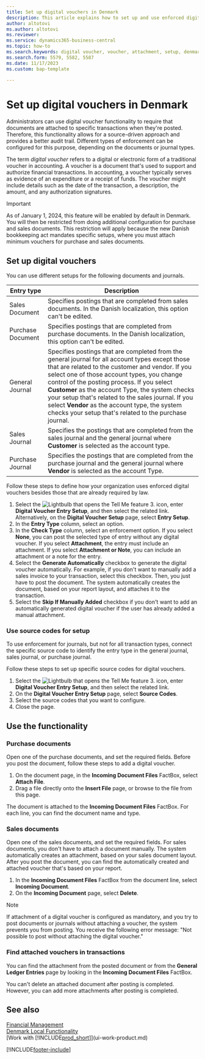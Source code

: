 ```yaml
---
title: Set up digital vouchers in Denmark
description: This article explains how to set up and use enforced digital vouchers in Microsoft Dynamics 365 Business Central for the Danish localization.
author: altotovi
ms.author: altotovi
ms.reviewer: 
ms.service: dynamics365-business-central
ms.topic: how-to
ms.search.keywords: digital voucher, voucher, attachment, setup, denmark
ms.search.form: 5579, 5582, 5587
ms.date: 11/17/2023
ms.custom: bap-template

---
```


# Set up digital vouchers in Denmark

Administrators can use digital voucher functionality to require that documents are attached to specific transactions when they're posted. Therefore, this functionality allows for a source-driven approach and provides a better audit trail. Different types of enforcement can be configured for this purpose, depending on the documents or journal types.

The term *digital voucher* refers to a digital or electronic form of a traditional voucher in accounting. A voucher is a document that's used to support and authorize financial transactions. In accounting, a voucher typically serves as evidence of an expenditure or a receipt of funds. The voucher might include details such as the date of the transaction, a description, the amount, and any authorization signatures.

> [!IMPORTANT]
> As of January 1, 2024, this feature will be enabled by default in Denmark. You will then be restricted from doing additional configuration for purchase and sales documents. This restriction will apply because the new Danish bookkeeping act mandates specific setups, where you must attach minimum vouchers for purchase and sales documents.

## Set up digital vouchers

You can use different setups for the following documents and journals.

| Entry type | Description |
|------------|-------------|
| Sales Document | Specifies postings that are completed from sales documents. In the Danish localization, this option can't be edited. |
| Purchase Document | Specifies postings that are completed from purchase documents. In the Danish localization, this option can't be edited. |
| General Journal | Specifies postings that are completed from the general journal for all account types except those that are related to the customer and vendor. If you select one of those account types, you change control of the posting process. If you select **Customer** as the account Type, the system checks your setup that's related to the sales journal. If you select **Vendor** as the account type, the system checks your setup that's related to the purchase journal. |
| Sales Journal | Specifies the postings that are completed from the sales journal and the general journal where **Customer** is selected as the account type. |
| Purchase Journal | Specifies the postings that are completed from the purchase journal and the general journal where **Vendor** is selected as the account Type. |

Follow these steps to define how your organization uses enforced digital vouchers besides those that are already required by law.

1. Select the ![Lightbulb that opens the Tell Me feature 3.](media/ui-search/search_small.png "Tell me what you want to do") icon, enter **Digital Voucher Entry Setup**, and then select the related link. Alternatively, on the **Digital Voucher Setup** page, select **Entry Setup**.
2. In the **Entry Type** column, select an option.
3. In the **Check Type** column, select an enforcement option. If you select **None**, you can post the selected type of entry without any digital voucher. If you select **Attachment**, the entry must include an attachment. If you select **Attachment or Note**, you can include an attachment or a note for the entry.
4. Select the **Generate Automatically** checkbox to generate the digital voucher automatically. For example, if you don't want to manually add a sales invoice to your transaction, select this checkbox. Then, you just have to post the document. The system automatically creates the document, based on your report layout, and attaches it to the transaction.
5. Select the **Skip If Manually Added** checkbox if you don't want to add an automatically generated digital voucher if the user has already added a manual attachment.

### Use source codes for setup

To use enforcement for journals, but not for all transaction types, connect the specific source code to identify the entry type in the general journal, sales journal, or purchase journal.

Follow these steps to set up specific source codes for digital vouchers.

1. Select the ![Lightbulb that opens the Tell Me feature 3.](media/ui-search/search_small.png "Tell me what you want to do") icon, enter **Digital Voucher Entry Setup**, and then select the related link.
2. On the **Digital Voucher Entry Setup** page, select **Source Codes**.
3. Select the source codes that you want to configure.
4. Close the page.

## Use the functionality

### Purchase documents

Open one of the purchase documents, and set the required fields. Before you post the document, follow these steps to add a digital voucher.

1. On the document page, in the **Incoming Document Files** FactBox, select **Attach File**.
2. Drag a file directly onto the **Insert File** page, or browse to the file from this page. 

The document is attached to the **Incoming Document Files** FactBox. For each line, you can find the document name and type.

### Sales documents

Open one of the sales documents, and set the required fields. For sales documents, you don't have to attach a document manually. The system automatically creates an attachment, based on your sales document layout. After you post the document, you can find the automatically created and attached voucher that's based on your report.

1. In the **Incoming Document Files** FactBox from the document line, select **Incoming Document**.
2. On the **Incoming Document** page, select **Delete**.

> [!NOTE]
> If attachment of a digital voucher is configured as mandatory, and you try to post documents or journals without attaching a voucher, the system prevents you from posting. You receive the following error message: "Not possible to post without attaching the digital voucher."

### Find attached vouchers in transactions

You can find the attachment from the posted document or from the **General Ledger Entries** page by looking in the **Incoming Document Files** FactBox.

You can't delete an attached document after posting is completed. However, you can add more attachments after posting is completed.

## See also

[Financial Management](../../finance.md)  
[Denmark Local Functionality](denmark-local-functionality.md)  
[Work with [!INCLUDE[prod_short](../../includes/prod_short.md)]](ui-work-product.md)

[!INCLUDE[footer-include](../../includes/footer-banner.md)]
